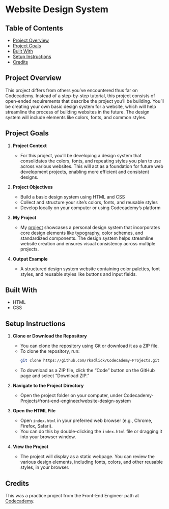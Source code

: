 # Website Design System

## Table of Contents
* [Project Overview](#project-overview)
* [Project Goals](#project-goals)
* [Built With](#built-with)
* [Setup Instructions](#setup-instructions)
* [Credits](#credits)

## Project Overview

This project differs from others you’ve encountered thus far on Codecademy. Instead of a step-by-step tutorial, this project consists of open-ended requirements that describe the project you’ll be building. You’ll be creating your own basic design system for a website, which will help streamline the process of building websites in the future. The design system will include elements like colors, fonts, and common styles.

## Project Goals

1. **Project Context**
   * For this project, you’ll be developing a design system that consolidates the colors, fonts, and repeating styles you plan to use across various websites. This will act as a foundation for future web development projects, enabling more efficient and consistent designs.

2. **Project Objectives**
   * Build a basic design system using HTML and CSS
   * Collect and structure your site’s colors, fonts, and reusable styles
   * Develop locally on your computer or using Codecademy’s platform

3. **My Project**
   * My [project](https://github.com/rkadlick/Codecademy-Projects/tree/main/front-end-engineer/website-design-system) showcases a personal design system that incorporates core design elements like typography, color schemes, and standardized components. The design system helps streamline website creation and ensures visual consistency across multiple projects.

4. **Output Example**
   * A structured design system website containing color palettes, font styles, and reusable styles like buttons and input fields.

## Built With
* HTML
* CSS

## Setup Instructions

1. **Clone or Download the Repository**
   * You can clone the repository using Git or download it as a ZIP file.
   * To clone the repository, run:
     ```bash
     git clone https://github.com/rkadlick/Codecademy-Projects.git
     ```
   * To download as a ZIP file, click the “Code” button on the GitHub page and select “Download ZIP.”

2. **Navigate to the Project Directory**
   * Open the project folder on your computer, under Codecademy-Projects/front-end-engineer/website-design-system

3. **Open the HTML File**
   * Open `index.html` in your preferred web browser (e.g., Chrome, Firefox, Safari).
   * You can do this by double-clicking the `index.html` file or dragging it into your browser window.

4. **View the Project**
   * The project will display as a static webpage. You can review the various design elements, including fonts, colors, and other reusable styles, in your browser.

## Credits
This was a practice project from the Front-End Engineer path at [Codecademy](https://www.codecademy.com).

